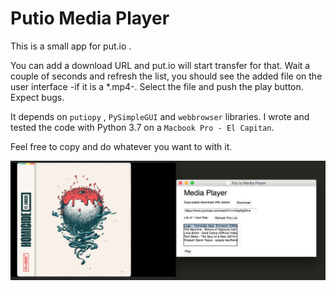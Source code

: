 # Putio Media Player
This is a small app for put.io . 

You can add a download URL and put.io will start transfer for that. Wait a couple of seconds and refresh the list, you should see the added file on the user interface -if it is a \*.mp4-. Select the file and push the play button. Expect bugs.

It depends on `putiopy` , `PySimpleGUI`  and `webbrowser` libraries. I wrote and tested the code with Python 3.7 on a `Macbook Pro - El Capitan`.

Feel free to copy and do whatever you want to with it.

![Screenshot](/ScreenShot.png)
